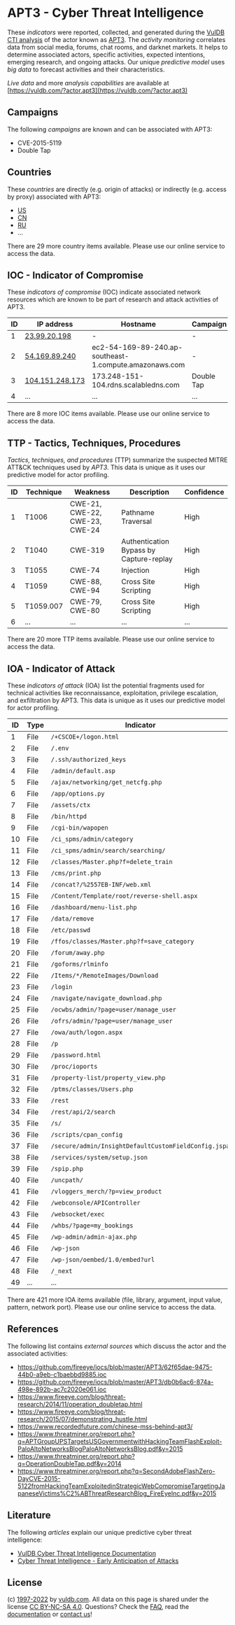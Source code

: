# APT3 - Cyber Threat Intelligence

These _indicators_ were reported, collected, and generated during the [VulDB CTI analysis](https://vuldb.com/?kb.cti) of the actor known as [APT3](https://vuldb.com/?actor.apt3). The _activity monitoring_ correlates data from social media, forums, chat rooms, and darknet markets. It helps to determine associated actors, specific activities, expected intentions, emerging research, and ongoing attacks. Our unique _predictive model_ uses _big data_ to forecast activities and their characteristics.

_Live data_ and more _analysis capabilities_ are available at [https://vuldb.com/?actor.apt3](https://vuldb.com/?actor.apt3)

## Campaigns

The following _campaigns_ are known and can be associated with APT3:

* CVE-2015-5119
* Double Tap

## Countries

These _countries_ are directly (e.g. origin of attacks) or indirectly (e.g. access by proxy) associated with APT3:

* [US](https://vuldb.com/?country.us)
* [CN](https://vuldb.com/?country.cn)
* [RU](https://vuldb.com/?country.ru)
* ...

There are 29 more country items available. Please use our online service to access the data.

## IOC - Indicator of Compromise

These _indicators of compromise_ (IOC) indicate associated network resources which are known to be part of research and attack activities of APT3.

ID | IP address | Hostname | Campaign | Confidence
-- | ---------- | -------- | -------- | ----------
1 | [23.99.20.198](https://vuldb.com/?ip.23.99.20.198) | - | - | High
2 | [54.169.89.240](https://vuldb.com/?ip.54.169.89.240) | ec2-54-169-89-240.ap-southeast-1.compute.amazonaws.com | - | Medium
3 | [104.151.248.173](https://vuldb.com/?ip.104.151.248.173) | 173.248-151-104.rdns.scalabledns.com | Double Tap | High
4 | ... | ... | ... | ...

There are 8 more IOC items available. Please use our online service to access the data.

## TTP - Tactics, Techniques, Procedures

_Tactics, techniques, and procedures_ (TTP) summarize the suspected MITRE ATT&CK techniques used by _APT3_. This data is unique as it uses our predictive model for actor profiling.

ID | Technique | Weakness | Description | Confidence
-- | --------- | -------- | ----------- | ----------
1 | T1006 | CWE-21, CWE-22, CWE-23, CWE-24 | Pathname Traversal | High
2 | T1040 | CWE-319 | Authentication Bypass by Capture-replay | High
3 | T1055 | CWE-74 | Injection | High
4 | T1059 | CWE-88, CWE-94 | Cross Site Scripting | High
5 | T1059.007 | CWE-79, CWE-80 | Cross Site Scripting | High
6 | ... | ... | ... | ...

There are 20 more TTP items available. Please use our online service to access the data.

## IOA - Indicator of Attack

These _indicators of attack_ (IOA) list the potential fragments used for technical activities like reconnaissance, exploitation, privilege escalation, and exfiltration by APT3. This data is unique as it uses our predictive model for actor profiling.

ID | Type | Indicator | Confidence
-- | ---- | --------- | ----------
1 | File | `/+CSCOE+/logon.html` | High
2 | File | `/.env` | Low
3 | File | `/.ssh/authorized_keys` | High
4 | File | `/admin/default.asp` | High
5 | File | `/ajax/networking/get_netcfg.php` | High
6 | File | `/app/options.py` | High
7 | File | `/assets/ctx` | Medium
8 | File | `/bin/httpd` | Medium
9 | File | `/cgi-bin/wapopen` | High
10 | File | `/ci_spms/admin/category` | High
11 | File | `/ci_spms/admin/search/searching/` | High
12 | File | `/classes/Master.php?f=delete_train` | High
13 | File | `/cms/print.php` | High
14 | File | `/concat?/%2557EB-INF/web.xml` | High
15 | File | `/Content/Template/root/reverse-shell.aspx` | High
16 | File | `/dashboard/menu-list.php` | High
17 | File | `/data/remove` | Medium
18 | File | `/etc/passwd` | Medium
19 | File | `/ffos/classes/Master.php?f=save_category` | High
20 | File | `/forum/away.php` | High
21 | File | `/goforms/rlminfo` | High
22 | File | `/Items/*/RemoteImages/Download` | High
23 | File | `/login` | Low
24 | File | `/navigate/navigate_download.php` | High
25 | File | `/ocwbs/admin/?page=user/manage_user` | High
26 | File | `/ofrs/admin/?page=user/manage_user` | High
27 | File | `/owa/auth/logon.aspx` | High
28 | File | `/p` | Low
29 | File | `/password.html` | High
30 | File | `/proc/ioports` | High
31 | File | `/property-list/property_view.php` | High
32 | File | `/ptms/classes/Users.php` | High
33 | File | `/rest` | Low
34 | File | `/rest/api/2/search` | High
35 | File | `/s/` | Low
36 | File | `/scripts/cpan_config` | High
37 | File | `/secure/admin/InsightDefaultCustomFieldConfig.jspa` | High
38 | File | `/services/system/setup.json` | High
39 | File | `/spip.php` | Medium
40 | File | `/uncpath/` | Medium
41 | File | `/vloggers_merch/?p=view_product` | High
42 | File | `/webconsole/APIController` | High
43 | File | `/websocket/exec` | High
44 | File | `/whbs/?page=my_bookings` | High
45 | File | `/wp-admin/admin-ajax.php` | High
46 | File | `/wp-json` | Medium
47 | File | `/wp-json/oembed/1.0/embed?url` | High
48 | File | `/_next` | Low
49 | ... | ... | ...

There are 421 more IOA items available (file, library, argument, input value, pattern, network port). Please use our online service to access the data.

## References

The following list contains _external sources_ which discuss the actor and the associated activities:

* https://github.com/fireeye/iocs/blob/master/APT3/62f65dae-9475-44b0-a9eb-c1baebbd9885.ioc
* https://github.com/fireeye/iocs/blob/master/APT3/db0b6ac6-874a-498e-892b-ac7c2020e061.ioc
* https://www.fireeye.com/blog/threat-research/2014/11/operation_doubletap.html
* https://www.fireeye.com/blog/threat-research/2015/07/demonstrating_hustle.html
* https://www.recordedfuture.com/chinese-mss-behind-apt3/
* https://www.threatminer.org/report.php?q=APTGroupUPSTargetsUSGovernmentwithHackingTeamFlashExploit-PaloAltoNetworksBlogPaloAltoNetworksBlog.pdf&y=2015
* https://www.threatminer.org/report.php?q=OperationDoubleTap.pdf&y=2014
* https://www.threatminer.org/report.php?q=SecondAdobeFlashZero-DayCVE-2015-5122fromHackingTeamExploitedinStrategicWebCompromiseTargetingJapaneseVictims%C2%ABThreatResearchBlog_FireEyeInc.pdf&y=2015

## Literature

The following _articles_ explain our unique predictive cyber threat intelligence:

* [VulDB Cyber Threat Intelligence Documentation](https://vuldb.com/?kb.cti)
* [Cyber Threat Intelligence - Early Anticipation of Attacks](https://www.scip.ch/en/?labs.20201022)

## License

(c) [1997-2022](https://vuldb.com/?kb.changelog) by [vuldb.com](https://vuldb.com/?kb.about). All data on this page is shared under the license [CC BY-NC-SA 4.0](https://creativecommons.org/licenses/by-nc-sa/4.0/). Questions? Check the [FAQ](https://vuldb.com/?kb.faq), read the [documentation](https://vuldb.com/?kb) or [contact us](https://vuldb.com/?contact)!

